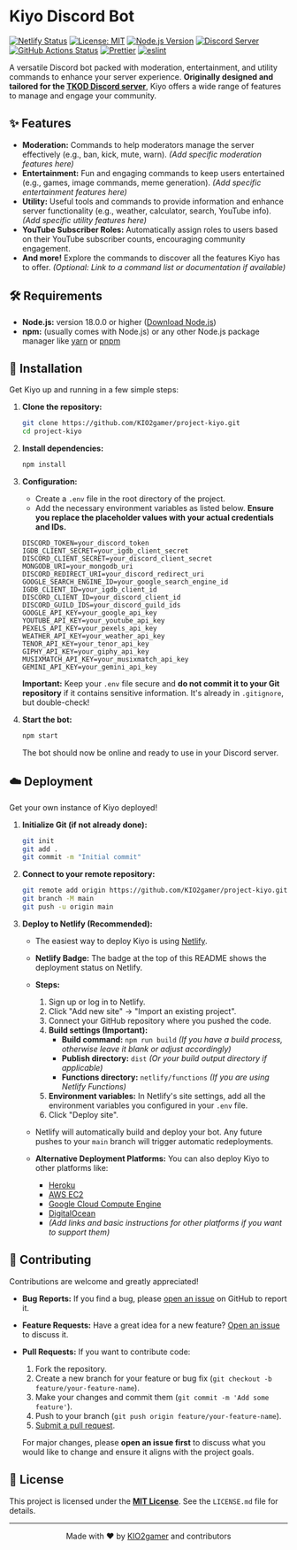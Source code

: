 # Kiyo Discord Bot

[![Netlify Status](https://api.netlify.com/api/v1/badges/a342cd56-0c9d-4650-8a27-3bbcf1889819/deploy-status)](https://app.netlify.com/sites/kiyo-verification/deploys)
[![License: MIT](https://img.shields.io/badge/License-MIT-yellow.svg)](https://github.com/KIO2gamer/project-kiyo/blob/main/LICENSE.md)
[![Node.js Version](https://img.shields.io/node/v/kiyo-discord-bot.svg)](https://nodejs.org/)
[![Discord Server](https://discord.com/api/guilds/YOUR_DISCORD_GUILD_ID/widget.png?style=shield)](https://discord.gg/y3GvzeZVJ3)
[![GitHub Actions Status](https://github.com/KIO2gamer/project-kiyo/actions/workflows/build.yml/badge.svg)](https://github.com/KIO2gamer/project-kiyo/actions/workflows/build.yml)
[![Prettier](https://img.shields.io/badge/code_style-prettier-ff69b4.svg?style=flat-square)](https://prettier.io)
[![eslint](https://img.shields.io/badge/eslint-8.x-brightgreen.svg)](https://eslint.org/)

A versatile Discord bot packed with moderation, entertainment, and utility commands to enhance your server experience. **Originally designed and tailored for the [TKOD Discord server](https://discord.gg/y3GvzeZVJ3)**, Kiyo offers a wide range of features to manage and engage your community.

## ✨ Features

- **Moderation:** Commands to help moderators manage the server effectively (e.g., ban, kick, mute, warn). _(Add specific moderation features here)_
- **Entertainment:** Fun and engaging commands to keep users entertained (e.g., games, image commands, meme generation). _(Add specific entertainment features here)_
- **Utility:** Useful tools and commands to provide information and enhance server functionality (e.g., weather, calculator, search, YouTube info). _(Add specific utility features here)_
- **YouTube Subscriber Roles:** Automatically assign roles to users based on their YouTube subscriber counts, encouraging community engagement.
- **And more!** Explore the commands to discover all the features Kiyo has to offer. _(Optional: Link to a command list or documentation if available)_

## 🛠️ Requirements

- **Node.js:** version 18.0.0 or higher ([Download Node.js](https://nodejs.org/))
- **npm:** (usually comes with Node.js) or any other Node.js package manager like [yarn](https://yarnpkg.com/) or [pnpm](https://pnpm.io/)

## 🚀 Installation

Get Kiyo up and running in a few simple steps:

1.  **Clone the repository:**

    ```sh
    git clone https://github.com/KIO2gamer/project-kiyo.git
    cd project-kiyo
    ```

2.  **Install dependencies:**

    ```sh
    npm install
    ```

3.  **Configuration:**

    - Create a `.env` file in the root directory of the project.
    - Add the necessary environment variables as listed below. **Ensure you replace the placeholder values with your actual credentials and IDs.**

    ```plaintext
    DISCORD_TOKEN=your_discord_token
    IGDB_CLIENT_SECRET=your_igdb_client_secret
    DISCORD_CLIENT_SECRET=your_discord_client_secret
    MONGODB_URI=your_mongodb_uri
    DISCORD_REDIRECT_URI=your_discord_redirect_uri
    GOOGLE_SEARCH_ENGINE_ID=your_google_search_engine_id
    IGDB_CLIENT_ID=your_igdb_client_id
    DISCORD_CLIENT_ID=your_discord_client_id
    DISCORD_GUILD_IDS=your_discord_guild_ids
    GOOGLE_API_KEY=your_google_api_key
    YOUTUBE_API_KEY=your_youtube_api_key
    PEXELS_API_KEY=your_pexels_api_key
    WEATHER_API_KEY=your_weather_api_key
    TENOR_API_KEY=your_tenor_api_key
    GIPHY_API_KEY=your_giphy_api_key
    MUSIXMATCH_API_KEY=your_musixmatch_api_key
    GEMINI_API_KEY=your_gemini_api_key
    ```

    **Important:** Keep your `.env` file secure and **do not commit it to your Git repository** if it contains sensitive information. It's already in `.gitignore`, but double-check!

4.  **Start the bot:**

    ```sh
    npm start
    ```

    The bot should now be online and ready to use in your Discord server.

## ☁️ Deployment

Get your own instance of Kiyo deployed!

1.  **Initialize Git (if not already done):**

    ```sh
    git init
    git add .
    git commit -m "Initial commit"
    ```

2.  **Connect to your remote repository:**

    ```sh
    git remote add origin https://github.com/KIO2gamer/project-kiyo.git
    git branch -M main
    git push -u origin main
    ```

3.  **Deploy to Netlify (Recommended):**

    - The easiest way to deploy Kiyo is using [Netlify](https://www.netlify.com/).
    - **Netlify Badge:** The badge at the top of this README shows the deployment status on Netlify.
    - **Steps:**

        1.  Sign up or log in to Netlify.
        2.  Click "Add new site" -> "Import an existing project".
        3.  Connect your GitHub repository where you pushed the code.
        4.  **Build settings (Important):**
            - **Build command:** `npm run build` _(If you have a build process, otherwise leave it blank or adjust accordingly)_
            - **Publish directory:** `dist` _(Or your build output directory if applicable)_
            - **Functions directory:** `netlify/functions` _(If you are using Netlify Functions)_
        5.  **Environment variables:** In Netlify's site settings, add all the environment variables you configured in your `.env` file.
        6.  Click "Deploy site".

    - Netlify will automatically build and deploy your bot. Any future pushes to your `main` branch will trigger automatic redeployments.

    - **Alternative Deployment Platforms:** You can also deploy Kiyo to other platforms like:
        - [Heroku](https://www.heroku.com/)
        - [AWS EC2](https://aws.amazon.com/ec2/)
        - [Google Cloud Compute Engine](https://cloud.google.com/compute)
        - [DigitalOcean](https://www.digitalocean.com/)
        - _(Add links and basic instructions for other platforms if you want to support them)_

## 🤝 Contributing

Contributions are welcome and greatly appreciated!

- **Bug Reports:** If you find a bug, please [open an issue](https://github.com/KIO2gamer/project-kiyo/issues) on GitHub to report it.
- **Feature Requests:** Have a great idea for a new feature? [Open an issue](https://github.com/KIO2gamer/project-kiyo/issues) to discuss it.
- **Pull Requests:** If you want to contribute code:

    1.  Fork the repository.
    2.  Create a new branch for your feature or bug fix (`git checkout -b feature/your-feature-name`).
    3.  Make your changes and commit them (`git commit -m 'Add some feature'`).
    4.  Push to your branch (`git push origin feature/your-feature-name`).
    5.  [Submit a pull request](https://github.com/KIO2gamer/project-kiyo/pulls).

    For major changes, please **open an issue first** to discuss what you would like to change and ensure it aligns with the project goals.

## 📜 License

This project is licensed under the **[MIT License](https://github.com/KIO2gamer/project-kiyo/blob/main/LICENSE.md)**. See the `LICENSE.md` file for details.

---

<p align="center">
  Made with ❤️ by <a href="https://github.com/KIO2gamer">KIO2gamer</a> and contributors</sup></sub>
</p>
